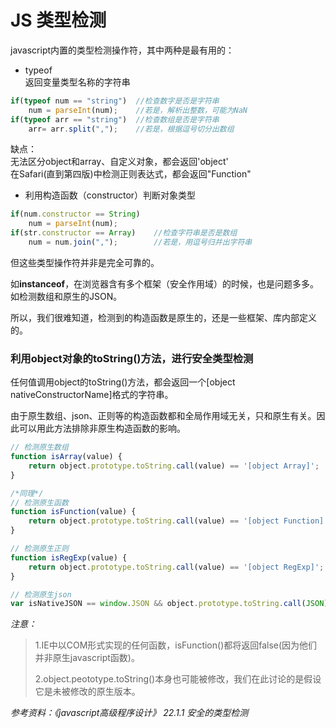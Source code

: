 # JS 类型检测

javascript内置的类型检测操作符，其中两种是最有用的：
- typeof    
返回变量类型名称的字符串

```js
if(typeof num == "string")  //检查数字是否是字符串
    num = parseInt(num);    //若是，解析出整数，可能为NaN
if(typeof arr == "string")  //检查数组是否是字符串
    arr= arr.split(",");    //若是，根据逗号切分出数组
```

缺点：     
无法区分object和array、自定义对象，都会返回'object'     
在Safari(直到第四版)中检测正则表达式，都会返回"Function"

- 利用构造函数（constructor）判断对象类型

```js
if(num.constructor == String)
    num = parseInt(num);
if(str.constructor == Array)    //检查字符串是否是数组
    num = num.join(",");        //若是，用逗号归并出字符串
```

但这些类型操作符并非是完全可靠的。

如**instanceof**，在浏览器含有多个框架（安全作用域）的时候，也是问题多多。如检测数组和原生的JSON。

所以，我们很难知道，检测到的构造函数是原生的，还是一些框架、库内部定义的。

### 利用object对象的toString()方法，进行安全类型检测

任何值调用object的toString()方法，都会返回一个[object nativeConstructorName]格式的字符串。

由于原生数组、json、正则等的构造函数都和全局作用域无关，只和原生有关。因此可以用此方法排除非原生构造函数的影响。

``` js
// 检测原生数组
function isArray(value) {
    return object.prototype.toString.call(value) == '[object Array]';
}

/*同理*/
// 检测原生函数
function isFunction(value) {
    return object.prototype.toString.call(value) == '[object Function]';
}

// 检测原生正则
function isRegExp(value) {
    return object.prototype.toString.call(value) == '[object RegExp]';
}

// 检测原生json
var isNativeJSON == window.JSON && object.prototype.toString.call(JSON) == '[object JSON]';
```

_注意：_

> 1.IE中以COM形式实现的任何函数，isFunction()都将返回false(因为他们并非原生javascript函数)。
>
> 2.object.peototype.toString()本身也可能被修改，我们在此讨论的是假设它是未被修改的原生版本。

_参考资料：《javascript高级程序设计》 22.1.1 安全的类型检测_
